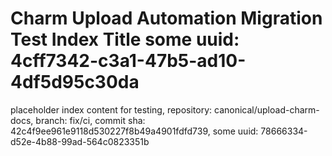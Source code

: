 # Charm Upload Automation Migration Test Index Title some uuid: 4cff7342-c3a1-47b5-ad10-4df5d95c30da
 placeholder index content for testing,  repository: canonical/upload-charm-docs,  branch: fix/ci,  commit sha: 42c4f9ee961e9118d530227f8b49a4901fdfd739,  some uuid: 78666334-d52e-4b88-99ad-564c0823351b
